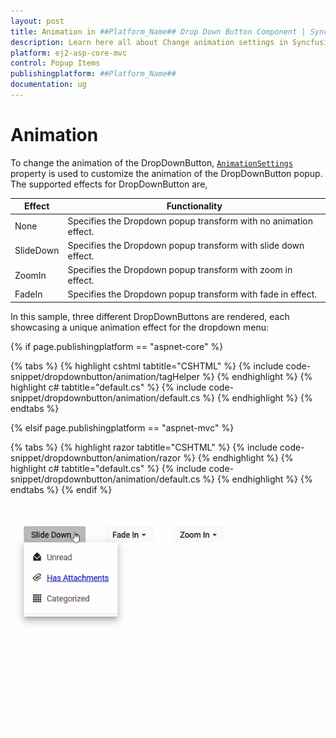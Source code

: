 ```yaml
---
layout: post
title: Animation in ##Platform_Name## Drop Down Button Component | Syncfusion
description: Learn here all about Change animation settings in Syncfusion ##Platform_Name## Drop Down Button component of Syncfusion Essential JS 2 and more.
platform: ej2-asp-core-mvc
control: Popup Items
publishingplatform: ##Platform_Name##
documentation: ug
---
```


# Animation

To change the animation of the DropDownButton, [`AnimationSettings`](https://help.syncfusion.com/cr/aspnetcore-js2/Syncfusion.EJ2.SplitButtons.DropDownButton.html#Syncfusion_EJ2_SplitButtons_DropDownButton_AnimationSettings.html) property is used to customize the animation of the DropDownButton popup. The supported effects for DropDownButton are,

| Effect | Functionality |
| ------------ | ----------------------- |
| None | Specifies the Dropdown popup transform with no animation effect. |
| SlideDown | Specifies the Dropdown popup transform with slide down effect. |
| ZoomIn | Specifies the Dropdown popup transform with zoom in effect. |
| FadeIn | Specifies the Dropdown popup transform with fade in effect. |
 
In this sample, three different DropDownButtons are rendered, each showcasing a unique animation effect for the dropdown menu:

{% if page.publishingplatform == "aspnet-core" %}

{% tabs %}
{% highlight cshtml tabtitle="CSHTML" %}
{% include code-snippet/dropdownbutton/animation/tagHelper %}
{% endhighlight %}
{% highlight c# tabtitle="default.cs" %}
{% include code-snippet/dropdownbutton/animation/default.cs %}
{% endhighlight %}
{% endtabs %}

{% elsif page.publishingplatform == "aspnet-mvc" %}

{% tabs %}
{% highlight razor tabtitle="CSHTML" %}
{% include code-snippet/dropdownbutton/animation/razor %}
{% endhighlight %}
{% highlight c# tabtitle="default.cs" %}
{% include code-snippet/dropdownbutton/animation/default.cs %}
{% endhighlight %}
{% endtabs %}
{% endif %}

![Drop Down Button template](images/drop-down-button-animation.gif)